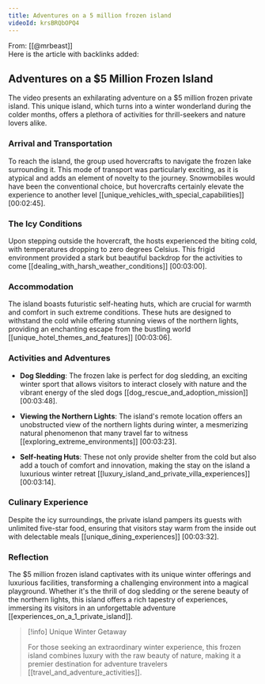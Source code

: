 ```yaml
---
title: Adventures on a 5 million frozen island
videoId: krsBRQbOPQ4
---
```


From: [[@mrbeast]] <br/> 
Here is the article with backlinks added:

## Adventures on a $5 Million Frozen Island

The video presents an exhilarating adventure on a $5 million frozen private island. This unique island, which turns into a winter wonderland during the colder months, offers a plethora of activities for thrill-seekers and nature lovers alike.

### Arrival and Transportation

To reach the island, the group used hovercrafts to navigate the frozen lake surrounding it. This mode of transport was particularly exciting, as it is atypical and adds an element of novelty to the journey. Snowmobiles would have been the conventional choice, but hovercrafts certainly elevate the experience to another level [[unique_vehicles_with_special_capabilities]] [<a class="yt-timestamp" data-t="00:02:45">00:02:45</a>].

### The Icy Conditions

Upon stepping outside the hovercraft, the hosts experienced the biting cold, with temperatures dropping to zero degrees Celsius. This frigid environment provided a stark but beautiful backdrop for the activities to come [[dealing_with_harsh_weather_conditions]] [<a class="yt-timestamp" data-t="00:03:00">00:03:00</a>]. 

### Accommodation

The island boasts futuristic self-heating huts, which are crucial for warmth and comfort in such extreme conditions. These huts are designed to withstand the cold while offering stunning views of the northern lights, providing an enchanting escape from the bustling world [[unique_hotel_themes_and_features]] [<a class="yt-timestamp" data-t="00:03:06">00:03:06</a>].

### Activities and Adventures

- **Dog Sledding**: The frozen lake is perfect for dog sledding, an exciting winter sport that allows visitors to interact closely with nature and the vibrant energy of the sled dogs [[dog_rescue_and_adoption_mission]] [<a class="yt-timestamp" data-t="00:03:48">00:03:48</a>].
  
- **Viewing the Northern Lights**: The island's remote location offers an unobstructed view of the northern lights during winter, a mesmerizing natural phenomenon that many travel far to witness [[exploring_extreme_environments]] [<a class="yt-timestamp" data-t="00:03:23">00:03:23</a>].
  
- **Self-heating Huts**: These not only provide shelter from the cold but also add a touch of comfort and innovation, making the stay on the island a luxurious winter retreat [[luxury_island_and_private_villa_experiences]] [<a class="yt-timestamp" data-t="00:03:14">00:03:14</a>].

### Culinary Experience

Despite the icy surroundings, the private island pampers its guests with unlimited five-star food, ensuring that visitors stay warm from the inside out with delectable meals [[unique_dining_experiences]] [<a class="yt-timestamp" data-t="00:03:32">00:03:32</a>].

### Reflection

The $5 million frozen island captivates with its unique winter offerings and luxurious facilities, transforming a challenging environment into a magical playground. Whether it's the thrill of dog sledding or the serene beauty of the northern lights, this island offers a rich tapestry of experiences, immersing its visitors in an unforgettable adventure [[experiences_on_a_1_private_island]].

> [!info] Unique Winter Getaway
> 
> For those seeking an extraordinary winter experience, this frozen island combines luxury with the raw beauty of nature, making it a premier destination for adventure travelers [[travel_and_adventure_activities]].